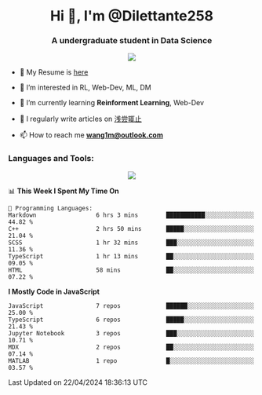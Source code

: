 <!--
**Dilettante258/Dilettante258** is a ✨ _special_ ✨ repository because its `README.md` (this file) appears on your GitHub profile.
Here are some ideas to get you started:

- 🔭 I’m currently working on ...
- 🌱 I’m currently learning ...
- 👯 I’m looking to collaborate on ...
- 🤔 I’m looking for help with ...
- 💬 Ask me about ...
- 📫 How to reach me: ...
- 😄 Pronouns: ...
- ⚡ Fun fact: ...
-->
<h1 align="center">Hi 👋, I'm @Dilettante258</h1>
<h3 align="center" >A undergraduate student in Data Science</h3>
<!-- <p align="center">
  <a href="https://github.com/anuraghazra/github-readme-stats">
    <img align="center" src="https://github-readme-stats.vercel.app/api?username=Dilettante258&show_icons=true&theme=radical" />
  </a>
  <a href="https://github.com/anuraghazra/convoychat">
    <img align="center" src="https://github-readme-stats.vercel.app/api/top-langs/?username=Dilettante258&layout=compact" />
  </a>
<p align="center"> -->

<p align="center"><img src="https://komarev.com/ghpvc/?username=Dilettante258" /><p />

- 📄 My Resume is [here](https://wang1m.cc)

- 👀 I’m interested in RL, Web-Dev, ML, DM

- 🌱 I’m currently learning **Reinforment Learning**, Web-Dev

- 📝 I regularly write articles on [浅尝辄止](https://www.dilettante258.cyou/)

- 📫 How to reach me **wang1m@outlook.com**

<h3 align="left">Languages and Tools:</h3>

<p align="center">
  <a href="https://skillicons.dev">
    <img src="https://skillicons.dev/icons?i=python,react,astro,vue,js,ts,vercel,flask,docker,linux,cloudflare,html,css,netlify,latex,md,selenium,pytorch,matlab,ai,ps,cpp,c,java&perline=7&theme=light" />
  </a>
<p align="center">

<!--START_SECTION:waka-->
📊 **This Week I Spent My Time On** 

```text
💬 Programming Languages: 
Markdown                 6 hrs 3 mins        ███████████░░░░░░░░░░░░░░   44.82 % 
C++                      2 hrs 50 mins       █████░░░░░░░░░░░░░░░░░░░░   21.04 % 
SCSS                     1 hr 32 mins        ███░░░░░░░░░░░░░░░░░░░░░░   11.36 % 
TypeScript               1 hr 13 mins        ██░░░░░░░░░░░░░░░░░░░░░░░   09.05 % 
HTML                     58 mins             ██░░░░░░░░░░░░░░░░░░░░░░░   07.22 % 
```

**I Mostly Code in JavaScript** 

```text
JavaScript               7 repos             ██████░░░░░░░░░░░░░░░░░░░   25.00 % 
TypeScript               6 repos             █████░░░░░░░░░░░░░░░░░░░░   21.43 % 
Jupyter Notebook         3 repos             ███░░░░░░░░░░░░░░░░░░░░░░   10.71 % 
MDX                      2 repos             ██░░░░░░░░░░░░░░░░░░░░░░░   07.14 % 
MATLAB                   1 repo              █░░░░░░░░░░░░░░░░░░░░░░░░   03.57 % 
```




 Last Updated on 22/04/2024 18:36:13 UTC
<!--END_SECTION:waka-->
